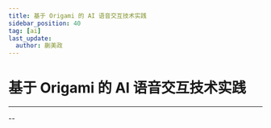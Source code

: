 ```yaml
---
title: 基于 Origami 的 AI 语音交互技术实践
sidebar_position: 40
tag: [ai]
last_update:
  author: 蒯美政
---
```


# 基于 Origami 的 AI 语音交互技术实践

---

--